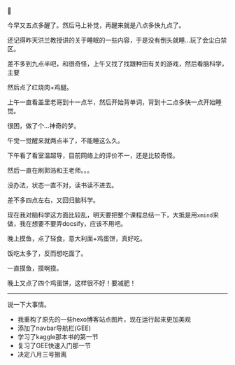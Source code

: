 :diamond_shape_with_a_dot_inside:

今早又五点多醒了。然后马上补觉，再醒来就是八点多快九点了。

还记得昨天洪兰教授讲的关于睡眠的一些内容，于是没有倒头就睡...玩了会尘白禁区。

差不多到九点半吧，和很奇怪，上午又找了找跟种田有关的游戏，然后看脑科学，主要

然后点了红烧肉+鸡腿。

上午一直看盖里老哥到十一点半，然后开始背单词，背到十二点多快一点开始睡觉。

很困，做了个...神奇的梦。

午觉一觉醒来就两点半了，不能睡这么久。

下午看了看室温超导，目前网络上的评价不一，还是比较奇怪。

然后一直在刷郭浩和王老师。。。

没办法，状态一直不对，读书读不进去。

差不多四点左右，又回归脑科学。

现在我对脑科学这方面比较乱，明天要把整个课程总结一下，大抵是用`xmind`来做，我在想要不要弄docsify，应该不用吧。

晚上摸鱼，点了轻食，意大利面+鸡蛋饼，真好吃。

饭吃太多了，反而想吃面了。

一直摸鱼，摸啊摸。

晚上又点了四个鸡蛋饼，这样很不好！要减肥！

---

说一下大事情。

+ 我重构了原先的一些hexo博客站点图片，现在运行起来更加美观
+ 添加了navbar导航栏(GEE)
+ 学习了kaggle那本书的第一节
+ 复习了GEE快速入门那一节
+ 决定八月三号搬离